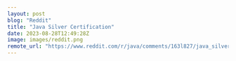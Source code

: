 ```yaml
---
layout: post
blog: "Reddit"
title: "Java Silver Certification"
date: 2023-08-28T12:49:28Z
image: images/reddit.png
remote_url: "https://www.reddit.com/r/java/comments/163l827/java_silver_certification/"
---
```

